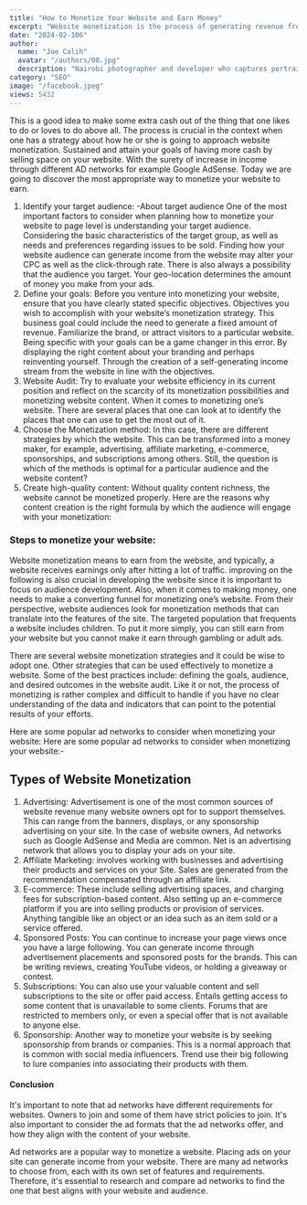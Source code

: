 ```yaml
---
title: "How to Monetize Your Website and Earn Money"
excerpt: "Website monetization is the process of generating revenue from a website. This include advertising, affiliates, e-commerce and sponsorships."
date: "2024-02-106"
author:
  name: "Joe Calih"
  avatar: "/authors/08.jpg"
  description: "Nairobi photographer and developer who captures portraiture, landscapes, weddings, and photo studios."
category: "SEO"
image: "/facebook.jpeg"
views: 5432
---
```



This is a good idea to make some extra cash out of the thing that one likes to do or loves to do above all. The process is crucial in the context when one has a strategy about how he or she is going to approach website monetization. Sustained and attain your goals of having more cash by selling space on your website. With the surety of increase in income through different AD networks for example Google AdSense. Today we are going to discover the most appropriate way to monetize your website to earn.

1.  Identify your target audience: -About target audience One of the most important factors to consider when planning how to monetize your website to page level is understanding your target audience. Considering the basic characteristics of the target group, as well as needs and preferences regarding issues to be sold. Finding how your website audience can generate income from the website may alter your CPC as well as the click-through rate. There is also always a possibility that the audience you target. Your geo-location determines the amount of money you make from your ads.
2.  Define your goals: Before you venture into monetizing your website, ensure that you have clearly stated specific objectives. Objectives you wish to accomplish with your website’s monetization strategy. This business goal could include the need to generate a fixed amount of revenue. Familiarize the brand, or attract visitors to a particular website. Being specific with your goals can be a game changer in this error. By displaying the right content about your branding and perhaps reinventing yourself. Through the creation of a self-generating income stream from the website in line with the objectives.
3.  Website Audit: Try to evaluate your website efficiency in its current position and reflect on the scarcity of its monetization possibilities and monetizing website content. When it comes to monetizing one’s website. There are several places that one can look at to identify the places that one can use to get the most out of it.
4.  Choose the Monetization method: In this case, there are different strategies by which the website. This can be transformed into a money maker, for example, advertising, affiliate marketing, e-commerce, sponsorships, and subscriptions among others. Still, the question is which of the methods is optimal for a particular audience and the website content?
5.  Create high-quality content: Without quality content richness, the website cannot be monetized properly. Here are the reasons why content creation is the right formula by which the audience will engage with your monetization:

### Steps to monetize your website:

Website monetization means to earn from the website, and typically, a website receives earnings only after hitting a lot of traffic. improving on the following is also crucial in developing the website since it is important to focus on audience development. Also, when it comes to making money, one needs to make a converting funnel for monetizing one’s website. From their perspective, website audiences look for monetization methods that can translate into the features of the site. The targeted population that frequents a website includes children. To put it more simply, you can still earn from your website but you cannot make it earn through gambling or adult ads.

There are several website monetization strategies and it could be wise to adopt one. Other strategies that can be used effectively to monetize a website. Some of the best practices include: defining the goals, audience, and desired outcomes in the website audit. Like it or not, the process of monetizing is rather complex and difficult to handle if you have no clear understanding of the data and indicators that can point to the potential results of your efforts.

Here are some popular ad networks to consider when monetizing your website: Here are some popular ad networks to consider when monetizing your website:-

## Types of Website Monetization

1.  Advertising: Advertisement is one of the most common sources of website revenue many website owners opt for to support themselves. This can range from the banners, displays, or any sponsorship advertising on your site. In the case of website owners, Ad networks such as Google AdSense and Media are common. Net is an advertising network that allows you to display your ads on your site.
2.  Affiliate Marketing: involves working with businesses and advertising their products and services on your Site. Sales are generated from the recommendation compensated through an affiliate link.
3.  E-commerce: These include selling advertising spaces, and charging fees for subscription-based content. Also setting up an e-commerce platform if you are into selling products or provision of services. Anything tangible like an object or an idea such as an item sold or a service offered.
4.  Sponsored Posts: You can continue to increase your page views once you have a large following. You can generate income through advertisement placements and sponsored posts for the brands. This can be writing reviews, creating YouTube videos, or holding a giveaway or contest.
5.  Subscriptions: You can also use your valuable content and sell subscriptions to the site or offer paid access. Entails getting access to some content that is unavailable to some clients. Forums that are restricted to members only, or even a special offer that is not available to anyone else.
6.  Sponsorship: Another way to monetize your website is by seeking sponsorship from brands or companies. This is a normal approach that is common with social media influencers. Trend use their big following to lure companies into associating their products with them.

#### Conclusion

It's important to note that ad networks have different requirements for websites. Owners to join and some of them have strict policies to join. It's also important to consider the ad formats that the ad networks offer, and how they align with the content of your website.

Ad networks are a popular way to monetize a website. Placing ads on your site can generate income from your website. There are many ad networks to choose from, each with its own set of features and requirements. Therefore, it's essential to research and compare ad networks to find the one that best aligns with your website and audience.
